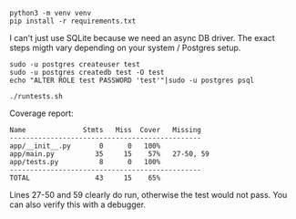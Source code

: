 ```
python3 -m venv venv
pip install -r requirements.txt
```

I can't just use SQLite because we need an async DB driver. The exact steps
migth vary depending on your system / Postgres setup.
```
sudo -u postgres createuser test
sudo -u postgres createdb test -O test
echo "ALTER ROLE test PASSWORD 'test'"|sudo -u postgres psql
```

```
./runtests.sh
```

Coverage report:
```
Name              Stmts   Miss  Cover   Missing
-----------------------------------------------
app/__init__.py       0      0   100%
app/main.py          35     15    57%   27-50, 59
app/tests.py          8      0   100%
-----------------------------------------------
TOTAL                43     15    65%
```

Lines 27-50 and 59 clearly do run, otherwise the test would not pass. You can
also verify this with a debugger.
